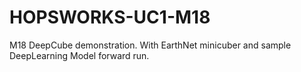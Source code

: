 # HOPSWORKS-UC1-M18

M18 DeepCube demonstration. With EarthNet minicuber and sample DeepLearning Model forward run.
